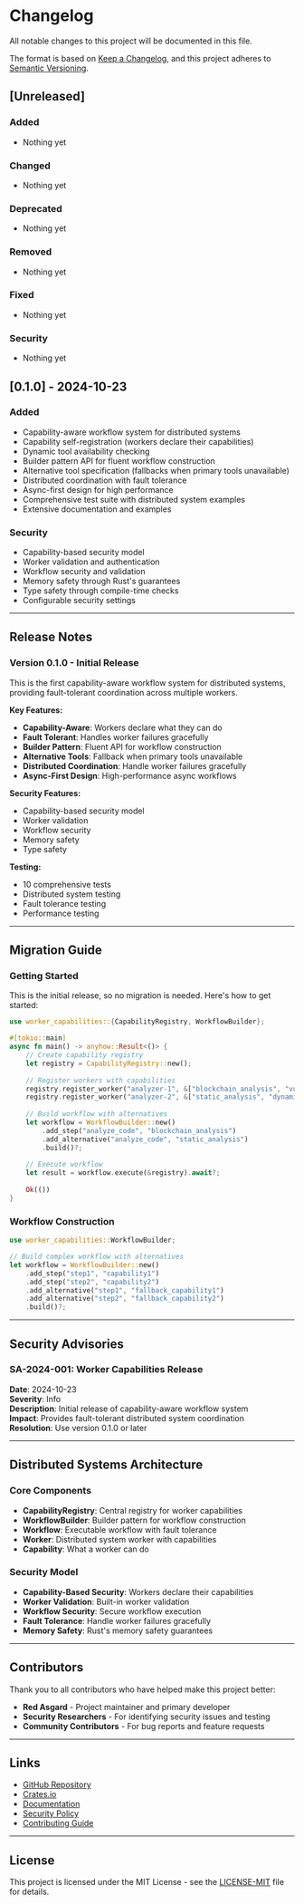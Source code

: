 # Changelog

All notable changes to this project will be documented in this file.

The format is based on [Keep a Changelog](https://keepachangelog.com/en/1.0.0/),
and this project adheres to [Semantic Versioning](https://semver.org/spec/v2.0.0.html).

## [Unreleased]

### Added
- Nothing yet

### Changed
- Nothing yet

### Deprecated
- Nothing yet

### Removed
- Nothing yet

### Fixed
- Nothing yet

### Security
- Nothing yet

## [0.1.0] - 2024-10-23

### Added
- Capability-aware workflow system for distributed systems
- Capability self-registration (workers declare their capabilities)
- Dynamic tool availability checking
- Builder pattern API for fluent workflow construction
- Alternative tool specification (fallbacks when primary tools unavailable)
- Distributed coordination with fault tolerance
- Async-first design for high performance
- Comprehensive test suite with distributed system examples
- Extensive documentation and examples

### Security
- Capability-based security model
- Worker validation and authentication
- Workflow security and validation
- Memory safety through Rust's guarantees
- Type safety through compile-time checks
- Configurable security settings

---

## Release Notes

### Version 0.1.0 - Initial Release

This is the first capability-aware workflow system for distributed systems, providing fault-tolerant coordination across multiple workers.

**Key Features:**
- **Capability-Aware**: Workers declare what they can do
- **Fault Tolerant**: Handles worker failures gracefully
- **Builder Pattern**: Fluent API for workflow construction
- **Alternative Tools**: Fallback when primary tools unavailable
- **Distributed Coordination**: Handle worker failures gracefully
- **Async-First Design**: High-performance async workflows

**Security Features:**
- Capability-based security model
- Worker validation
- Workflow security
- Memory safety
- Type safety

**Testing:**
- 10 comprehensive tests
- Distributed system testing
- Fault tolerance testing
- Performance testing

---

## Migration Guide

### Getting Started

This is the initial release, so no migration is needed. Here's how to get started:

```rust
use worker_capabilities::{CapabilityRegistry, WorkflowBuilder};

#[tokio::main]
async fn main() -> anyhow::Result<()> {
    // Create capability registry
    let registry = CapabilityRegistry::new();
    
    // Register workers with capabilities
    registry.register_worker("analyzer-1", &["blockchain_analysis", "vulnerability_scan"]).await?;
    registry.register_worker("analyzer-2", &["static_analysis", "dynamic_analysis"]).await?;
    
    // Build workflow with alternatives
    let workflow = WorkflowBuilder::new()
        .add_step("analyze_code", "blockchain_analysis")
        .add_alternative("analyze_code", "static_analysis")
        .build()?;
    
    // Execute workflow
    let result = workflow.execute(&registry).await?;
    
    Ok(())
}
```

### Workflow Construction

```rust
use worker_capabilities::WorkflowBuilder;

// Build complex workflow with alternatives
let workflow = WorkflowBuilder::new()
    .add_step("step1", "capability1")
    .add_step("step2", "capability2")
    .add_alternative("step1", "fallback_capability1")
    .add_alternative("step2", "fallback_capability2")
    .build()?;
```

---

## Security Advisories

### SA-2024-001: Worker Capabilities Release

**Date**: 2024-10-23  
**Severity**: Info  
**Description**: Initial release of capability-aware workflow system  
**Impact**: Provides fault-tolerant distributed system coordination  
**Resolution**: Use version 0.1.0 or later  

---

## Distributed Systems Architecture

### Core Components

- **CapabilityRegistry**: Central registry for worker capabilities
- **WorkflowBuilder**: Builder pattern for workflow construction
- **Workflow**: Executable workflow with fault tolerance
- **Worker**: Distributed system worker with capabilities
- **Capability**: What a worker can do

### Security Model

- **Capability-Based Security**: Workers declare their capabilities
- **Worker Validation**: Built-in worker validation
- **Workflow Security**: Secure workflow execution
- **Fault Tolerance**: Handle worker failures gracefully
- **Memory Safety**: Rust's memory safety guarantees

---

## Contributors

Thank you to all contributors who have helped make this project better:

- **Red Asgard** - Project maintainer and primary developer
- **Security Researchers** - For identifying security issues and testing
- **Community Contributors** - For bug reports and feature requests

---

## Links

- [GitHub Repository](https://github.com/redasgard/worker-capabilities)
- [Crates.io](https://crates.io/crates/worker-capabilities)
- [Documentation](https://docs.rs/worker-capabilities)
- [Security Policy](SECURITY.md)
- [Contributing Guide](CONTRIBUTING.md)

---

## License

This project is licensed under the MIT License - see the [LICENSE-MIT](LICENSE-MIT) file for details.
